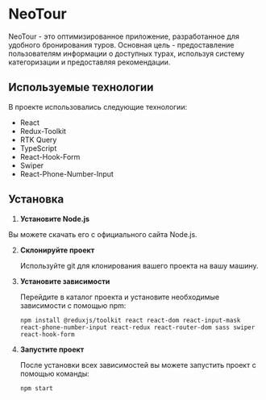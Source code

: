 # NeoTour

NeoTour - это оптимизированное приложение, разработанное для удобного бронирования туров. Основная цель - предоставление пользователям информации о доступных турах, используя систему категоризации и предоставляя рекомендации.

## Используемые технологии

В проекте использовались следующие технологии:

- React
- Redux-Toolkit
- RTK Query
- TypeScript
- React-Hook-Form
- Swiper
- React-Phone-Number-Input

## Установка

1. **Установите Node.js**

  Вы можете скачать его с официального сайта Node.js.

2. **Склонируйте проект**

   Используйте git для клонирования вашего проекта на вашу машину.

3. **Установите зависимости**

   Перейдите в каталог проекта и установите необходимые зависимости с помощью npm:

   ```
   npm install @reduxjs/toolkit react react-dom react-input-mask react-phone-number-input react-redux react-router-dom sass swiper react-hook-form
   ```

4. **Запустите проект**

   После установки всех зависимостей вы можете запустить проект с помощью команды:

   ```
   npm start
   ```
